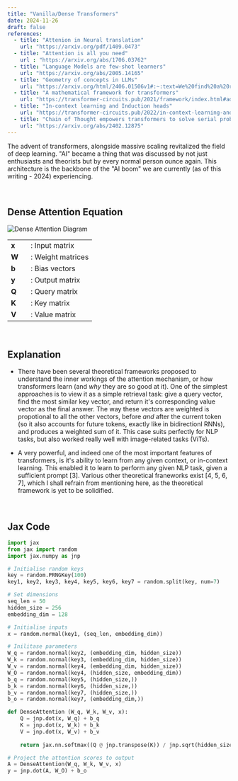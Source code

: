 ```yaml
---
title: "Vanilla/Dense Transformers"
date: 2024-11-26
draft: false
references:
  - title: "Attenion in Neural translation"
    url: "https://arxiv.org/pdf/1409.0473"
  - title: "Attention is all you need"
    url : "https://arxiv.org/abs/1706.03762"
  - title: "Language Models are few-shot learners"
    url: "https://arxiv.org/abs/2005.14165"
  - title: "Geometry of concepts in LLMs"
    url: "https://arxiv.org/html/2406.01506v1#:~:text=We%20find%20a%20remarkably%20simple,simplices%2C%20reflecting%20the%20hierarchical%20structure."
  - title: "A mathematical framework for transformers"
    url: "https://transformer-circuits.pub/2021/framework/index.html#additional-intuition"
  - title: "In-context learning and Induction heads"
    url: "https://transformer-circuits.pub/2022/in-context-learning-and-induction-heads/index.html"
  - title: "Chain of Thought empowers transformers to solve serial problems"
    url: "https://arxiv.org/abs/2402.12875"      
---
```


The advent of transformers, alongside massive scaling revitalized the field of deep learning. "AI" became a thing that was discussed by not just enthusiasts and theorists but by every normal person ounce again. This architecture is the backbone of the "AI boom" we are currently (as of this writing - 2024) experiencing.

<br>

## Dense Attention Equation

![Dense Attention Diagram](/images/dattention.png)

<table style="border-collapse: collapse;">
  <tr>
    <td style="padding-right: 20px; vertical-align: middle;"><strong>x</strong></td>
    <td style="vertical-align: middle;">: Input matrix</td>
  </tr>
  <tr>
    <td style="padding-right: 20px; vertical-align: middle;"><strong>W</strong><i></i></td>
    <td style="vertical-align: middle;">: Weight matrices</td>
  </tr>
  <tr>
    <td style="padding-right: 20px; vertical-align: middle;"><strong>b</strong></td>
    <td style="vertical-align: middle;">: Bias vectors</td>
  </tr>
  <tr>
    <td style="padding-right: 20px; vertical-align: middle;"><strong>y</strong></td>
    <td style="vertical-align: middle;">: Output matrix</td>
  </tr>
  <tr>
    <td style="padding-right: 20px; vertical-align: middle;"><strong>Q</strong><i></i></td>
    <td style="vertical-align: middle;">: Query matrix</td>
  </tr>
  <tr>
    <td style="padding-right: 20px; vertical-align: middle;"><strong>K</strong><i></i></td>
    <td style="vertical-align: middle;">: Key matrix</td>
  </tr>
  <tr>
    <td style="padding-right: 20px; vertical-align: middle;"><strong>V</strong><i></i></td>
    <td style="vertical-align: middle;">: Value matrix</td>
  </tr>
</table>

<br>

## Explanation

- There have been several theoretical frameworks proposed to understand the inner workings of the attention mechanism, or how transformers learn (and *why* they are so good at it). One of the simplest approaches is to view it as a simple retrieval task: give a query vector, find the most similar key vector, and return it's corresponding value vector as the final answer. The way these vectors are weighted is propotional to all the other vectors, before *and* after the current token (so it also accounts for future tokens, exactly like in bidirectionl RNNs), and produces a weighted sum of it. This case suits perfectly for NLP tasks, but also worked really well with image-related tasks (ViTs).

- A very powerful, and indeed one of the most important features of transformers, is it's ability to learn from any given context, or in-context learning. This enabled it to learn to perform any given NLP task, given a sufficient prompt [3]. Various other theoretical franeworks exist [4, 5, 6, 7], which I shall refrain from mentioning here, as the theoretical framework is yet to be solidified.

<br>

## Jax Code

```python
import jax
from jax import random
import jax.numpy as jnp

# Initialise random keys
key = random.PRNGKey(100)
key1, key2, key3, key4, key5, key6, key7 = random.split(key, num=7)

# Set dimensions
seq_len = 50
hidden_size = 256
embedding_dim = 128

# Initialise inputs
x = random.normal(key1, (seq_len, embedding_dim))

# Inilitase parameters
W_q = random.normal(key2, (embedding_dim, hidden_size))
W_k = random.normal(key3, (embedding_dim, hidden_size))
W_v = random.normal(key4, (embedding_dim, hidden_size))
W_O = random.normal(key4, (hidden_size, embedding_dim))
b_q = random.normal(key5, (hidden_size,))
b_k = random.normal(key6, (hidden_size,))
b_v = random.normal(key7, (hidden_size,))
b_o = random.normal(key7, (embedding_dim,))

def DenseAttention (W_q, W_k, W_v, x):
    Q = jnp.dot(x, W_q) + b_q
    K = jnp.dot(x, W_k) + b_k
    V = jnp.dot(x, W_v) + b_v
    
    return jax.nn.softmax((Q @ jnp.transpose(K)) / jnp.sqrt(hidden_size), axis=-1) @ V

# Project the attention scores to output
A = DenseAttention(W_q, W_k, W_v, x)
y = jnp.dot(A, W_O) + b_o
```